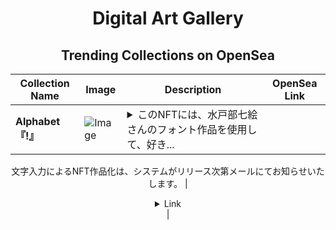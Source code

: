 <div align="center">

# Digital Art Gallery

## Trending Collections on OpenSea

| Collection Name                       | Image                                                                                     | Description                       | OpenSea Link                                                                                          |
|---------------------------------------|-------------------------------------------------------------------------------------------|-----------------------------------|--------------------------------------------------------------------------------------------------------|
| **Alphabet『!』** | ![Image](https://i.seadn.io/s/raw/files/cf175edcd97ab760739330d7d9fb3628.png?w=500&auto=format?w=200&auto=format) | <details><summary>このNFTには、水戸部七絵さんのフォント作品を使用して、好き...</summary>このNFTには、水戸部七絵さんのフォント作品を使用して、好きな言葉を入力して、NFT作品として1回生成できる権利が付与されています。

文字入力によるNFT作品化は、システムがリリース次第メールにてお知らせいたします。</details> | <details><summary>Link</summary>[Alphabet『!』](https://opensea.io/collection/alphabet-64)</details> |

</div>